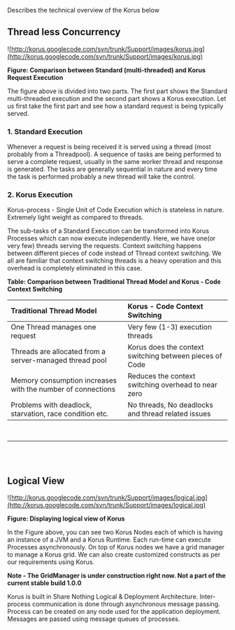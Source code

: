 Describes the technical overview of the Korus below
## Thread less Concurrency ##

![http://korus.googlecode.com/svn/trunk/Support/images/korus.jpg](http://korus.googlecode.com/svn/trunk/Support/images/korus.jpg)

**Figure: Comparison between Standard (multi-threaded) and Korus Request Execution**

The figure above is divided into two parts. The first part shows the Standard multi-threaded execution and the second part shows a Korus execution. Let us first take the first part and see how a standard request is being typically served.


### 1. Standard Execution ###

Whenever a request is being received it is served using a thread (most probably from a Threadpool). A sequence of tasks are being performed to serve a complete request, usually in the same worker thread and response is generated. The tasks are generally sequential in nature and every time the task is performed probably a new thread  will take the control.


### 2. Korus Execution ###

Korus-process - Single Unit of Code Execution which is stateless in nature. Extremely light weight as compared to threads.

The sub-tasks of a Standard Execution can be transformed into Korus Processes which can now execute independently. Here, we have one(or very few) threads serving the requests. Context switching happens between different pieces of code instead of Thread context switching. We all are familiar that context switching threads is a heavy operation and this overhead is completely eliminated in this case.


**Table: Comparison between Traditional Thread Model and Korus - Code Context Switching**

| **Traditional Thread Model** | **Korus - Code Context Switching** |
|:-----------------------------|:-----------------------------------|
| One Thread manages one request | Very few  (1-3) execution threads |
| Threads are allocated from a server-managed thread pool | Korus does the context switching between pieces of Code |
| Memory consumption increases with the number of connections | Reduces the context switching overhead to near zero|
| Problems with deadlock, starvation, race condition etc.| No threads, No deadlocks and thread related issues |

<br />

---

<br /><br />
## Logical View ##


![http://korus.googlecode.com/svn/trunk/Support/images/logical.jpg](http://korus.googlecode.com/svn/trunk/Support/images/logical.jpg)

**Figure: Displaying logical view of Korus**

In the Figure above, you can see two Korus Nodes each of which is having an instance of a JVM and a Korus Runtime. Each run-time can execute Processes asynchronously. On top of Korus nodes we have a grid manager to manage a Korus grid. We can also create customized constructs as per our requirements using Korus.

**Note - The GridManager is under construction right now. Not a part of the current stable build 1.0.0**

Korus is built in Share Nothing Logical & Deployment Architecture. Inter-process communication is done through asynchronous message passing. Process can be created on any node used for the application deployment. Messages are passed using message queues of processes.